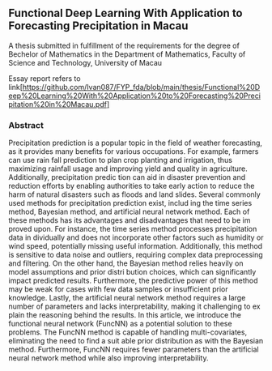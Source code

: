 ##  Functional Deep Learning With Application to Forecasting Precipitation in Macau
 A thesis submitted in fulfillment of the requirements
 for the degree of Bechelor of Mathematics
 in the
 Department of Mathematics,
 Faculty of Science and Technology,
 University of Macau
 
Essay report refers to link[https://github.com/Ivan087/FYP_fda/blob/main/thesis/Functional%20Deep%20Learning%20With%20Application%20to%20Forecasting%20Precipitation%20in%20Macau.pdf]
### Abstract 
 Precipitation prediction is a popular topic in the field of weather forecasting, as it
 provides many benefits for various occupations. For example, farmers can use rain
fall prediction to plan crop planting and irrigation, thus maximizing rainfall usage
 and improving yield and quality in agriculture. Additionally, precipitation predic
tion can aid in disaster prevention and reduction efforts by enabling authorities to
 take early action to reduce the harm of natural disasters such as floods and land
slides. Several commonly used methods for precipitation prediction exist, includ
ing the time series method, Bayesian method, and artificial neural network method.
 Each of these methods has its advantages and disadvantages that need to be im
proved upon. For instance, the time series method processes precipitation data in
dividually and does not incorporate other factors such as humidity or wind speed,
 potentially missing useful information. Additionally, this method is sensitive to data
 noise and outliers, requiring complex data preprocessing and filtering. On the other
 hand, the Bayesian method relies heavily on model assumptions and prior distri
bution choices, which can significantly impact predicted results. Furthermore, the
 predictive power of this method may be weak for cases with few data samples or
 insufficient prior knowledge. Lastly, the artificial neural network method requires a
 large number of parameters and lacks interpretability, making it challenging to ex
plain the reasoning behind the results. In this article, we introduce the functional
 neural network (FuncNN) as a potential solution to these problems. The FuncNN
 method is capable of handling multi-covariates, eliminating the need to find a suit
able prior distribution as with the Bayesian method. Furthermore, FuncNN requires
 fewer parameters than the artificial neural network method while also improving
 interpretability.

 
